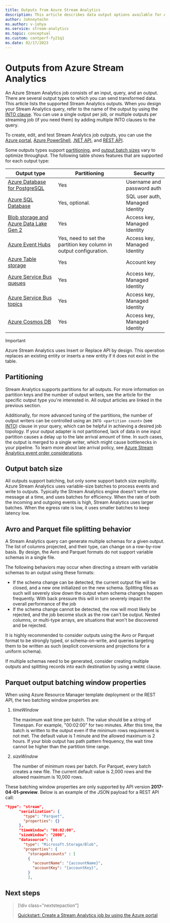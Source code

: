 ```yaml
---
title: Outputs from Azure Stream Analytics
description: This article describes data output options available for Azure Stream Analytics.
author: Johnnytechn
ms.author: v-johya
ms.service: stream-analytics
ms.topic: conceptual
ms.custom: contperf-fy21q1
ms.date: 02/17/2023
---
```


# Outputs from Azure Stream Analytics

An Azure Stream Analytics job consists of an input, query, and an output. There are several output types to which you can send transformed data. This article lists the supported Stream Analytics outputs. When you design your Stream Analytics query, refer to the name of the output by using the [INTO clause](https://learn.microsoft.com/stream-analytics-query/into-azure-stream-analytics). You can use a single output per job, or multiple outputs per streaming job (if you need them) by adding multiple INTO clauses to the query.

To create, edit, and test Stream Analytics job outputs, you can use the [Azure portal](stream-analytics-quick-create-portal.md#configure-job-output), [Azure PowerShell](stream-analytics-quick-create-powershell.md#configure-output-to-the-job), [.NET API](https://learn.microsoft.com/dotnet/api/microsoft.azure.management.streamanalytics.ioutputsoperations), and [REST API](https://learn.microsoft.com/rest/api/streamanalytics/).

Some outputs types support [partitioning](#partitioning), and [output batch sizes](#output-batch-size) vary to optimize throughput. The following table shows features that are supported for each output type:

| Output type | Partitioning | Security | 
|-------------|--------------|----------|
|[Azure Database for PostgreSQL](postgresql-database-output.md)|Yes|Username and password auth|
|[Azure SQL Database](sql-database-output.md)|Yes, optional.|SQL user auth, </br> Managed Identity|
|[Blob storage and Azure Data Lake Gen 2](blob-storage-azure-data-lake-gen2-output.md)|Yes|Access key, </br> Managed Identity|
|[Azure Event Hubs](event-hubs-output.md)|Yes, need to set the partition key column in output configuration.|Access key, </br> Managed Identity|
|[Azure Table storage](table-storage-output.md)|Yes|Account key|
|[Azure Service Bus queues](service-bus-queues-output.md)|Yes|Access key, </br> Managed Identity|
|[Azure Service Bus topics](service-bus-topics-output.md)|Yes|Access key, </br> Managed Identity|
|[Azure Cosmos DB](azure-cosmos-db-output.md)|Yes|Access key, </br> Managed Identity|


> [!IMPORTANT] 
> Azure Stream Analytics uses Insert or Replace API by design. This operation replaces an existing entity or inserts a new entity if it does not exist in the table.

## Partitioning

Stream Analytics supports partitions for all outputs. For more information on partition keys and the number of output writers, see the article for the specific output type you're interested in. All output articles are linked in the previous section.  

<!-- Not Available ## Power BI-->
Additionally, for more advanced tuning of the partitions, the number of output writers can be controlled using an `INTO <partition count>` (see [INTO](https://learn.microsoft.com/stream-analytics-query/into-azure-stream-analytics#into-shard-count)) clause in your query, which can be helpful in achieving a desired job topology. If your output adapter is not partitioned, lack of data in one input partition causes a delay up to the late arrival amount of time. In such cases, the output is merged to a single writer, which might cause bottlenecks in your pipeline. To learn more about late arrival policy, see [Azure Stream Analytics event order considerations](./stream-analytics-time-handling.md).

## Output batch size

All outputs support batching, but only some support batch size explicitly. Azure Stream Analytics uses variable-size batches to process events and write to outputs. Typically the Stream Analytics engine doesn't write one message at a time, and uses batches for efficiency. When the rate of both the incoming and outgoing events is high, Stream Analytics uses larger batches. When the egress rate is low, it uses smaller batches to keep latency low.

## Avro and Parquet file splitting behavior

A Stream Analytics query can generate multiple schemas for a given output. The list of columns projected, and their type, can change on a row-by-row basis.
By design, the Avro and Parquet formats do not support variable schemas in a single file.

The following behaviors may occur when directing a stream with variable schemas to an output using these formats:

- If the schema change can be detected, the current output file will be closed, and a new one initialized on the new schema. Splitting files as such will severely slow down the output when schema changes happen frequently. With back pressure this will in turn severely impact the overall performance of the job
- If the schema change cannot be detected, the row will most likely be rejected, and the job become stuck as the row can't be output. Nested columns, or multi-type arrays, are situations that won't be discovered and be rejected.

It is highly recommended to consider outputs using the Avro or Parquet format to be strongly typed, or schema-on-write, and queries targeting them to be written as such (explicit conversions and projections for a uniform schema).

If multiple schemas need to be generated, consider creating multiple outputs and splitting records into each destination by using a `WHERE` clause.

## Parquet output batching window properties

When using Azure Resource Manager template deployment or the REST API, the two batching window properties are:

1. *timeWindow*

   The maximum wait time per batch. The value should be a string of Timespan. For example, "00:02:00" for two minutes. After this time, the batch is written to the output even if the minimum rows requirement is not met. The default value is 1 minute and the allowed maximum is 2 hours. If your blob output has path pattern frequency, the wait time cannot be higher than the partition time range.

2. *sizeWindow*

   The number of minimum rows per batch. For Parquet, every batch creates a new file. The current default value is 2,000 rows and the allowed maximum is 10,000 rows.

These batching window properties are only supported by API version **2017-04-01-preview**. Below is an example of the JSON payload for a REST API call:

```json
"type": "stream",
      "serialization": {
        "type": "Parquet",
        "properties": {}
      },
      "timeWindow": "00:02:00",
      "sizeWindow": "2000",
      "datasource": {
        "type": "Microsoft.Storage/Blob",
        "properties": {
          "storageAccounts" : [
          {
            "accountName": "{accountName}",
            "accountKey": "{accountKey}",
          }
          ],
```

## Next steps

> [!div class="nextstepaction"]
>
> [Quickstart: Create a Stream Analytics job by using the Azure portal](stream-analytics-quick-create-portal.md)

<!--Link references-->
<!-- URL is not Correct on stream-analytics-developer-guide.md -->
[stream.analytics.scale.jobs]: stream-analytics-scale-jobs.md
[stream.analytics.introduction]: stream-analytics-introduction.md
[stream.analytics.get.started]: stream-analytics-real-time-fraud-detection.md
[stream.analytics.query.language.reference]: https://learn.microsoft.com/stream-analytics-query/stream-analytics-query-language-reference
[stream.analytics.rest.api.reference]: https://learn.microsoft.com/rest/api/streamanalytics/

